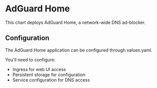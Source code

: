 # AdGuard Home

This chart deploys AdGuard Home, a network-wide DNS ad-blocker.

## Configuration

The AdGuard Home application can be configured through values.yaml.

You'll need to configure:
- Ingress for web UI access
- Persistent storage for configuration
- Service configuration for DNS access